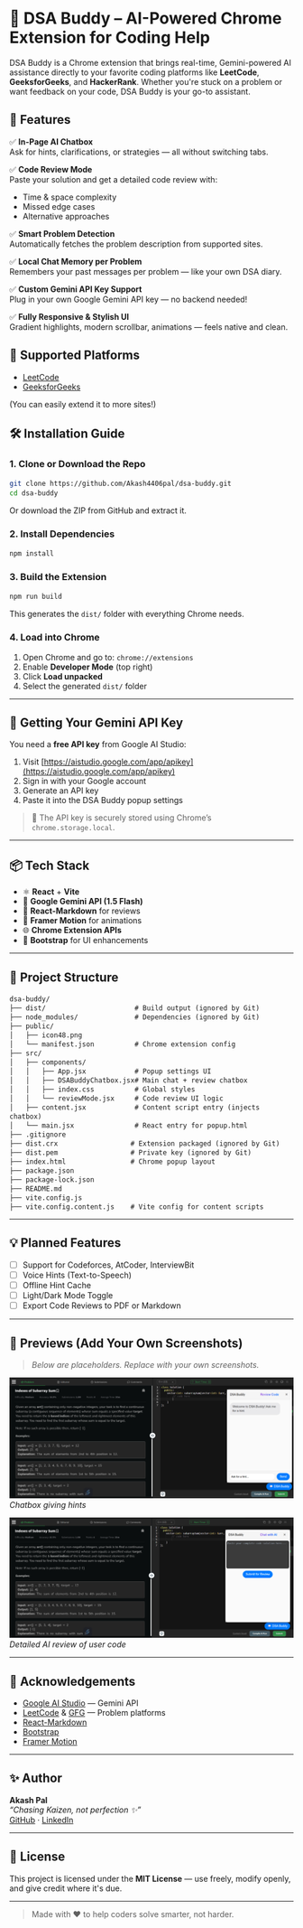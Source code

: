 # 🧠 DSA Buddy – AI-Powered Chrome Extension for Coding Help

DSA Buddy is a Chrome extension that brings real-time, Gemini-powered AI assistance directly to your favorite coding platforms like **LeetCode**, **GeeksforGeeks**, and **HackerRank**. Whether you're stuck on a problem or want feedback on your code, DSA Buddy is your go-to assistant.


## 🚀 Features

✅ **In-Page AI Chatbox**  
Ask for hints, clarifications, or strategies — all without switching tabs.

✅ **Code Review Mode**  
Paste your solution and get a detailed code review with:
- Time & space complexity
- Missed edge cases
- Alternative approaches

✅ **Smart Problem Detection**  
Automatically fetches the problem description from supported sites.

✅ **Local Chat Memory per Problem**  
Remembers your past messages per problem — like your own DSA diary.

✅ **Custom Gemini API Key Support**  
Plug in your own Google Gemini API key — no backend needed!

✅ **Fully Responsive & Stylish UI**  
Gradient highlights, modern scrollbar, animations — feels native and clean.


## 🔧 Supported Platforms

- [LeetCode](https://leetcode.com/)
- [GeeksforGeeks](https://www.geeksforgeeks.org/)

(You can easily extend it to more sites!)


## 🛠️ Installation Guide

### 1. **Clone or Download the Repo**
```bash
git clone https://github.com/Akash4406pal/dsa-buddy.git
cd dsa-buddy
```

Or download the ZIP from GitHub and extract it.

### 2. **Install Dependencies**
```bash
npm install
```

### 3. **Build the Extension**
```bash
npm run build
```
This generates the `dist/` folder with everything Chrome needs.

### 4. **Load into Chrome**
1. Open Chrome and go to: `chrome://extensions`
2. Enable **Developer Mode** (top right)
3. Click **Load unpacked**
4. Select the generated `dist/` folder

---

## 🔑 Getting Your Gemini API Key

You need a **free API key** from Google AI Studio:

1. Visit [https://aistudio.google.com/app/apikey](https://aistudio.google.com/app/apikey)
2. Sign in with your Google account
3. Generate an API key
4. Paste it into the DSA Buddy popup settings

> 🔐 The API key is securely stored using Chrome’s `chrome.storage.local`.

---

## 📦 Tech Stack

- ⚛️ **React** + **Vite**
- 🧠 **Google Gemini API (1.5 Flash)**
- 💬 **React-Markdown** for reviews
- 🎨 **Framer Motion** for animations
- 🌐 **Chrome Extension APIs**
- 🧪 **Bootstrap** for UI enhancements

---

## 📁 Project Structure

```
dsa-buddy/
├── dist/                      # Build output (ignored by Git)
├── node_modules/              # Dependencies (ignored by Git)
├── public/
│   ├── icon48.png
│   └── manifest.json          # Chrome extension config
├── src/
│   ├── components/
│   │   ├── App.jsx            # Popup settings UI
│   │   ├── DSABuddyChatbox.jsx# Main chat + review chatbox
│   │   ├── index.css          # Global styles
│   │   └── reviewMode.jsx     # Code review UI logic
│   ├── content.jsx            # Content script entry (injects chatbox)
│   └── main.jsx               # React entry for popup.html
├── .gitignore
├── dist.crx                  # Extension packaged (ignored by Git)
├── dist.pem                  # Private key (ignored by Git)
├── index.html                # Chrome popup layout
├── package.json
├── package-lock.json
├── README.md
├── vite.config.js
├── vite.config.content.js    # Vite config for content scripts
```

---

## 💡 Planned Features

- [ ] Support for Codeforces, AtCoder, InterviewBit
- [ ] Voice Hints (Text-to-Speech)
- [ ] Offline Hint Cache
- [ ] Light/Dark Mode Toggle
- [ ] Export Code Reviews to PDF or Markdown

---

## 📸 Previews (Add Your Own Screenshots)

> _Below are placeholders. Replace with your own screenshots._

![Chat Interface Preview](./chatbox.png)  
*Chatbox giving hints*

![Code Review Mode](./review.png)  
*Detailed AI review of user code*

---

## 🙌 Acknowledgements

- [Google AI Studio](https://aistudio.google.com/) — Gemini API
- [LeetCode](https://leetcode.com/) & [GFG](https://www.geeksforgeeks.org/) — Problem platforms
- [React-Markdown](https://github.com/remarkjs/react-markdown)
- [Bootstrap](https://getbootstrap.com/)
- [Framer Motion](https://www.framer.com/motion/)

---

## ✨ Author

**Akash Pal**  
_“Chasing Kaizen, not perfection ✨”_  
[GitHub](https://github.com/Akash4406pal) · [LinkedIn](https://www.linkedin.com/in/akash-pal-383734324)

---

## 📜 License

This project is licensed under the **MIT License** — use freely, modify openly, and give credit where it's due.

---

> Made with ❤️ to help coders solve smarter, not harder.
